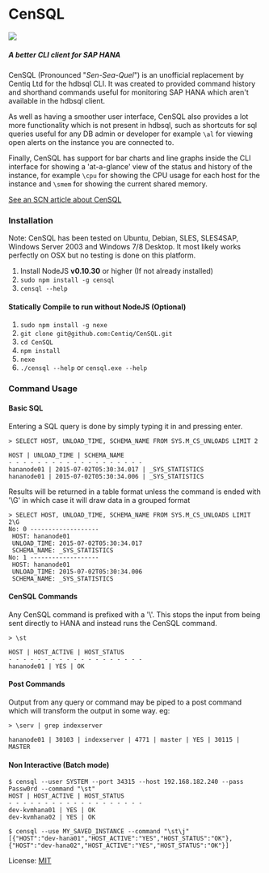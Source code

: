 
# CenSQL

<img src="http://i.imgur.com/ueZN0t8.gif"></img>

##### A better CLI client for SAP HANA

CenSQL (Pronounced "<i>Sen-Sea-Quel</i>") is an unofficial replacement by Centiq Ltd for the hdbsql CLI. It was created to provided command history and shorthand commands useful for monitoring SAP HANA which aren't available in the hdbsql client.

As well as having a smoother user interface, CenSQL also provides a lot more functionality which is not present in hdbsql, such as shortcuts for sql queries useful for any DB admin or developer for example <code>\al</code> for viewing open alerts on the instance you are connected to.

Finally, CenSQL has support for bar charts and line graphs inside the CLI interface for showing a 'at-a-glance' view of the status and history of the instance, for example <code>\cpu</code> for showing the CPU usage for each host for the instance and <code>\smem</code> for showing the current shared memory.


<a href="http://scn.sap.com/community/developer-center/hana/blog/2015/09/18/announcing-censql-a-cli-client-for-sap-hana">See an SCN article about CenSQL</a>

### Installation
Note: CenSQL has been tested on Ubuntu, Debian, SLES, SLES4SAP, Windows Server 2003 and Windows 7/8 Desktop. It most likely works perfectly on OSX but no testing is done on this platform.

<ol>
  <li>Install NodeJS <strong>v0.10.30</strong> or higher (If not already installed)</li>
  <li><code>sudo npm install -g censql</code></li>
  <li><code>censql --help</code></li>
</ol>

#### Statically Compile to run without NodeJS (Optional)

<ol>
  <li><code>sudo npm install -g nexe</code></li>
  <li><code>git clone git@github.com:Centiq/CenSQL.git</code></li>
  <li><code>cd CenSQL</code></li>
  <li><code>npm install</code></li>
  <li><code>nexe</code></li>
  <li><code>./censql --help</code> or <code>censql.exe --help</code></li>
</ol>

### Command Usage

#### Basic SQL
Entering a SQL query is done by simply typing it in and pressing enter.

```
> SELECT HOST, UNLOAD_TIME, SCHEMA_NAME FROM SYS.M_CS_UNLOADS LIMIT 2

HOST | UNLOAD_TIME | SCHEMA_NAME
- - - - - - - - - - - - - - - - - - - 
hananode01 | 2015-07-02T05:30:34.017 | _SYS_STATISTICS
hananode01 | 2015-07-02T05:30:34.006 | _SYS_STATISTICS
```

Results will be returned in a table format unless the command is ended with '\G' in which case it will draw data in a grouped format

```
> SELECT HOST, UNLOAD_TIME, SCHEMA_NAME FROM SYS.M_CS_UNLOADS LIMIT 2\G
No: 0 -------------------
 HOST: hananode01
 UNLOAD_TIME: 2015-07-02T05:30:34.017
 SCHEMA_NAME: _SYS_STATISTICS
No: 1 -------------------
 HOST: hananode01
 UNLOAD_TIME: 2015-07-02T05:30:34.006
 SCHEMA_NAME: _SYS_STATISTICS
```

#### CenSQL Commands
Any CenSQL command is prefixed with a '\\'. This stops the input from being sent directly to HANA and instead runs the CenSQL command.

```
> \st

HOST | HOST_ACTIVE | HOST_STATUS
- - - - - - - - - - - - - - - - - - - 
hananode01 | YES | OK
```

#### Post Commands
Output from any query or command may be piped to a post command which will transform the output in some way. eg:
```
> \serv | grep indexserver

hananode01 | 30103 | indexserver | 4771 | master | YES | 30115 | MASTER
```

#### Non Interactive (Batch mode)
```
$ censql --user SYSTEM --port 34315 --host 192.168.182.240 --pass Passw0rd --command "\st"
HOST | HOST_ACTIVE | HOST_STATUS
- - - - - - - - - - - - - - - - - - - 
dev-kvmhana01 | YES | OK
dev-kvmhana02 | YES | OK

$ censql --use MY_SAVED_INSTANCE --command "\st\j"
[{"HOST":"dev-hana01","HOST_ACTIVE":"YES","HOST_STATUS":"OK"},{"HOST":"dev-hana02","HOST_ACTIVE":"YES","HOST_STATUS":"OK"}]
```

License: <a href="https://github.com/Centiq/CenSQL/blob/master/license.md">MIT</a>
